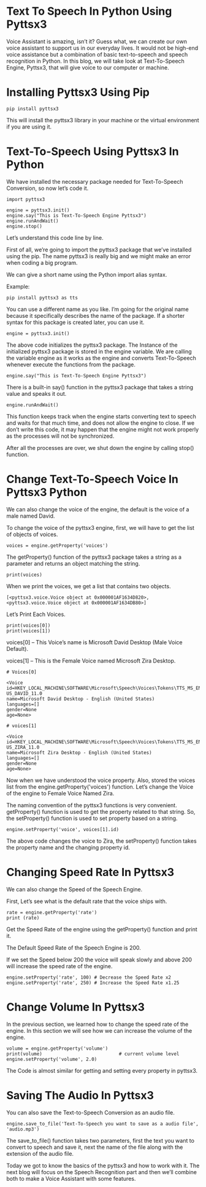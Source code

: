 # Text To Speech In Python Using Pyttsx3
Voice Assistant is amazing, isn’t it? Guess what, we can create our own voice assistant to support us in our everyday lives. It would not be high-end voice assistance but a combination of basic text-to-speech and speech recognition in Python.
In this blog, we will take look at Text-To-Speech Engine, Pyttsx3, that will give voice to our computer or machine.

# Installing Pyttsx3 Using Pip
```
pip install pyttsx3
```
This will install the pyttsx3 library in your machine or the virtual environment if you are using it.

# Text-To-Speech Using Pyttsx3 In Python
We have installed the necessary package needed for Text-To-Speech Conversion, so now let’s code it.
```
import pyttsx3

engine = pyttsx3.init()
engine.say("This is Text-To-Speech Engine Pyttsx3")
engine.runAndWait()
engine.stop()
```
Let’s understand this code line by line.

First of all, we’re going to import the pyttsx3 package that we’ve installed using the pip. The name pyttsx3 is really big and we might make an error when coding a big program.

We can give a short name using the Python import alias syntax.

Example:
```
pip install pyttsx3 as tts

```
You can use a different name as you like. I’m going for the original name because it specifically describes the name of the package. If a shorter syntax for this package is created later, you can use it.
```
engine = pyttsx3.init()
```
The above code initializes the pyttsx3 package. The Instance of the initialized pyttsx3 package is stored in the engine variable. We are calling the variable engine as it works as the engine and converts Text-To-Speech whenever execute the functions from the package.
```
engine.say("This is Text-To-Speech Engine Pyttsx3")
```
There is a built-in say() function in the pyttsx3 package that takes a string value and speaks it out.
```
engine.runAndWait()

```
This function keeps track when the engine starts converting text to speech and waits for that much time, and does not allow the engine to close. If we don’t write this code, it may happen that the engine might not work properly as the processes will not be synchronized.

After all the processes are over, we shut down the engine by calling stop() function.

# Change Text-To-Speech Voice In Pyttsx3 Python
We can also change the voice of the engine, the default is the voice of a male named David.

To change the voice of the pyttsx3 engine, first, we will have to get the list of objects of voices.
```
voices = engine.getProperty('voices')
```
The getProperty() function of the pyttsx3 package takes a string as a parameter and returns an object matching the string.
```
print(voices)
```
When we print the voices, we get a list that contains two objects.
```
[<pyttsx3.voice.Voice object at 0x000001AF1634D820>, 
<pyttsx3.voice.Voice object at 0x000001AF1634DB80>]
```
Let’s Print Each Voices.
```
print(voices[0])
print(voices[1])
```
voices[0] – This Voice’s name is Microsoft David Desktop (Male Voice Default).

voices[1] – This is the Female Voice named Microsoft Zira Desktop.
```
# Voices[0]

<Voice id=HKEY_LOCAL_MACHINE\SOFTWARE\Microsoft\Speech\Voices\Tokens\TTS_MS_EN-US_DAVID_11.0
name=Microsoft David Desktop - English (United States)
languages=[]
gender=None
age=None>

# voices[1]

<Voice id=HKEY_LOCAL_MACHINE\SOFTWARE\Microsoft\Speech\Voices\Tokens\TTS_MS_EN-US_ZIRA_11.0
name=Microsoft Zira Desktop - English (United States)
languages=[]
gender=None
age=None>
```
Now when we have understood the voice property. Also, stored the voices list from the engine.getProperty('voices') function. Let’s change the Voice of the engine to Female Voice Named Zira.

The naming convention of the pyttsx3 functions is very convenient. getProperty() function is used to get the property related to that string. So, the setProperty() function is used to set property based on a string.
```
engine.setProperty('voice', voices[1].id)
```
The above code changes the voice to Zira, the setProperty() function takes the property name and the changing property id.
# Changing Speed Rate In Pyttsx3
We can also change the Speed of the Speech Engine.

First, Let’s see what is the default rate that the voice ships with.
```
rate = engine.getProperty('rate')
print (rate)
```
Get the Speed Rate of the engine using the getProperty() function and print it.

The Default Speed Rate of the Speech Engine is 200.

If we set the Speed below 200 the voice will speak slowly and above 200 will increase the speed rate of the engine.
```
engine.setProperty('rate', 100) # Decrease the Speed Rate x2
engine.setProperty('rate', 250) # Increase the Speed Rate x1.25
```
# Change Volume In Pyttsx3
In the previous section, we learned how to change the speed rate of the engine. In this section we will see how we can increase the volume of the engine.
```
volume = engine.getProperty('volume')
print(volume)                            # current volume level
engine.setProperty('volume', 2.0)
```
The Code is almost similar for getting and setting every property in pyttsx3.

# Saving The Audio In Pyttsx3
You can also save the Text-to-Speech Conversion as an audio file.
```
engine.save_to_file('Text-To-Speech you want to save as a audio file', 'audio.mp3')
```
The save_to_file() function takes two parameters, first the text you want to convert to speech and save it, next the name of the file along with the extension of the audio file.

Today we got to know the basics of the pyttsx3 and how to work with it. The next blog will focus on the Speech Recognition part and then we’ll combine both to make a Voice Assistant with some features.
